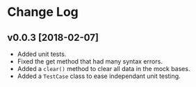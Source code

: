# Change Log

## v0.0.3 [2018-02-07]

* Added unit tests.
* Fixed the get method that had many syntax errors.
* Added a `clear()` method to clear all data in the mock bases.
* Added a `TestCase` class to ease independant unit testing.
